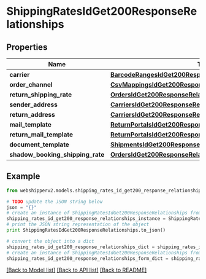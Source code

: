 # ShippingRatesIdGet200ResponseRelationships


## Properties
Name | Type | Description | Notes
------------ | ------------- | ------------- | -------------
**carrier** | [**BarcodeRangesIdGet200ResponseRelationshipsCarrier**](BarcodeRangesIdGet200ResponseRelationshipsCarrier.md) |  | [optional] 
**order_channel** | [**CsvMappingsIdGet200ResponseRelationshipsOrderChannel**](CsvMappingsIdGet200ResponseRelationshipsOrderChannel.md) |  | [optional] 
**return_shipping_rate** | [**OrdersIdGet200ResponseRelationshipsShippingRate**](OrdersIdGet200ResponseRelationshipsShippingRate.md) |  | [optional] 
**sender_address** | [**CarriersIdGet200ResponseRelationshipsSenderAddress**](CarriersIdGet200ResponseRelationshipsSenderAddress.md) |  | [optional] 
**return_address** | [**CarriersIdGet200ResponseRelationshipsSenderAddress**](CarriersIdGet200ResponseRelationshipsSenderAddress.md) |  | [optional] 
**mail_template** | [**ReturnPortalsIdGet200ResponseRelationshipsMailTemplate**](ReturnPortalsIdGet200ResponseRelationshipsMailTemplate.md) |  | [optional] 
**return_mail_template** | [**ReturnPortalsIdGet200ResponseRelationshipsMailTemplate**](ReturnPortalsIdGet200ResponseRelationshipsMailTemplate.md) |  | [optional] 
**document_template** | [**ShipmentsIdGet200ResponseRelationshipsDocumentTemplate**](ShipmentsIdGet200ResponseRelationshipsDocumentTemplate.md) |  | [optional] 
**shadow_booking_shipping_rate** | [**OrdersIdGet200ResponseRelationshipsShippingRate**](OrdersIdGet200ResponseRelationshipsShippingRate.md) |  | [optional] 

## Example

```python
from webshipperv2.models.shipping_rates_id_get200_response_relationships import ShippingRatesIdGet200ResponseRelationships

# TODO update the JSON string below
json = "{}"
# create an instance of ShippingRatesIdGet200ResponseRelationships from a JSON string
shipping_rates_id_get200_response_relationships_instance = ShippingRatesIdGet200ResponseRelationships.from_json(json)
# print the JSON string representation of the object
print ShippingRatesIdGet200ResponseRelationships.to_json()

# convert the object into a dict
shipping_rates_id_get200_response_relationships_dict = shipping_rates_id_get200_response_relationships_instance.to_dict()
# create an instance of ShippingRatesIdGet200ResponseRelationships from a dict
shipping_rates_id_get200_response_relationships_form_dict = shipping_rates_id_get200_response_relationships.from_dict(shipping_rates_id_get200_response_relationships_dict)
```
[[Back to Model list]](../README.md#documentation-for-models) [[Back to API list]](../README.md#documentation-for-api-endpoints) [[Back to README]](../README.md)



